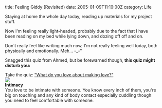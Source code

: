 title: Feeling Giddy (Revisited)
date: 2005-01-09T11:10:00Z
category: Life

Staying at home the whole day today, reading up materials for my project stuff.

Now I'm feeling really light-headed, probably due to the fact that I have been reading on my bed while lying down, and dozing off off and on.

Don't really feel like writing much now, I'm not really feeling well today, both physically and emotionally. Meh… -\_-"

Snagged this quiz from Ahmed, but be forewarned though, **this quiz might disturb you:**

Take the quiz: <a href="http://www.zenhex.com/quiz.php?id=1744">"What do you love about making love?"<br /><img src="http://www.zenhex.com/quiz/1744/res6.jpg" border="0"></a><br /><b>Intimacy</b><br />You love to be intimate with someone. You know every inch of them, you're big on touching and any kind of body contact especially cuddling though you need to feel comfortable with someone.
